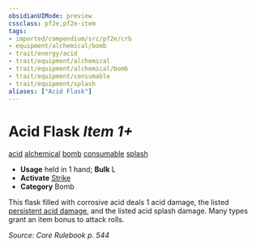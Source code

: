 ```yaml
---
obsidianUIMode: preview
cssclass: pf2e,pf2e-item
tags:
- imported/compendium/src/pf2e/crb
- equipment/alchemical/bomb
- trait/energy/acid
- trait/equipment/alchemical
- trait/equipment/alchemical/bomb
- trait/equipment/consumable
- trait/equipment/splash
aliases: ["Acid Flask"]
---
```

# Acid Flask *Item 1+*  
[acid](acid.md)  [alchemical](alchemical.md)  [bomb](bomb.md)  [consumable](consumable.md)  [splash](splash.md)  

- **Usage** held in 1 hand; **Bulk** L
- **Activate** [Strike](strike.md)
- **Category** Bomb

This flask filled with corrosive acid deals 1 acid damage, the listed [persistent acid damage](conditions.md#Persistent%20Damage), and the listed acid splash damage. Many types grant an item bonus to attack rolls.

*Source: Core Rulebook p. 544*